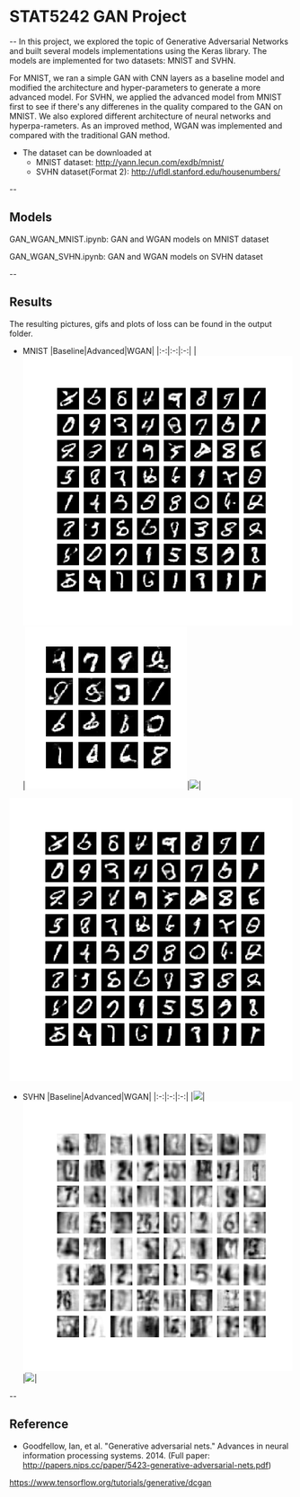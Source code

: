 
# STAT5242 GAN Project

--
In this project, we explored the topic of Generative Adversarial Networks and built several models implementations using the Keras library. The models are implemented for two datasets: MNIST and SVHN.   
              
For MNIST, we ran a simple GAN with CNN layers as a baseline model and modified the architecture and hyper-parameters to generate a more advanced model. For SVHN, we applied the advanced model from MNIST first to see if there's any differenes in the quality compared to the GAN on MNIST. We also explored different architecture of neural networks and hyperpa-rameters. As an improved method, WGAN was implemented and compared with the traditional GAN method. 

- The dataset can be downloaded at
	- MNIST dataset: http://yann.lecun.com/exdb/mnist/
	- SVHN dataset(Format 2): http://ufldl.stanford.edu/housenumbers/

--
## Models

GAN_WGAN_MNIST.ipynb: GAN and WGAN models on MNIST dataset

GAN_WGAN_SVHN.ipynb: GAN and WGAN models on SVHN dataset

--
## Results

The resulting pictures, gifs and plots of loss can be found in the output folder.

- MNIST
|Baseline|Advanced|WGAN|
|:-:|:-:|:-:|
|![](./Output/MNIST/[Tutorial]image/image_at_epoch_0200.png)|![](./Output/MNIST/[Modified]image/image_at_epoch_0200.png)|![](./Output/MNIST/WGAN/image_at_epoch_0200.png)|


![](./Output/MNIST/[Tutorial]image/image_at_epoch_0200.png)

- SVHN
|Baseline|Advanced|WGAN|
|:-:|:-:|:-:|
|![](./Output/SVHN/[Tutorial]image/image_at_epoch_0200.png)|![](./Output/SVHN/[Modified]image/image_at_epoch_0096.png)|![](./Output/SVHN/WGAN/image_at_epoch_0200.png)|


--
## Reference
- Goodfellow, Ian, et al. "Generative adversarial nets." Advances in neural information processing systems. 2014. (Full paper: http://papers.nips.cc/paper/5423-generative-adversarial-nets.pdf)
             
https://www.tensorflow.org/tutorials/generative/dcgan
